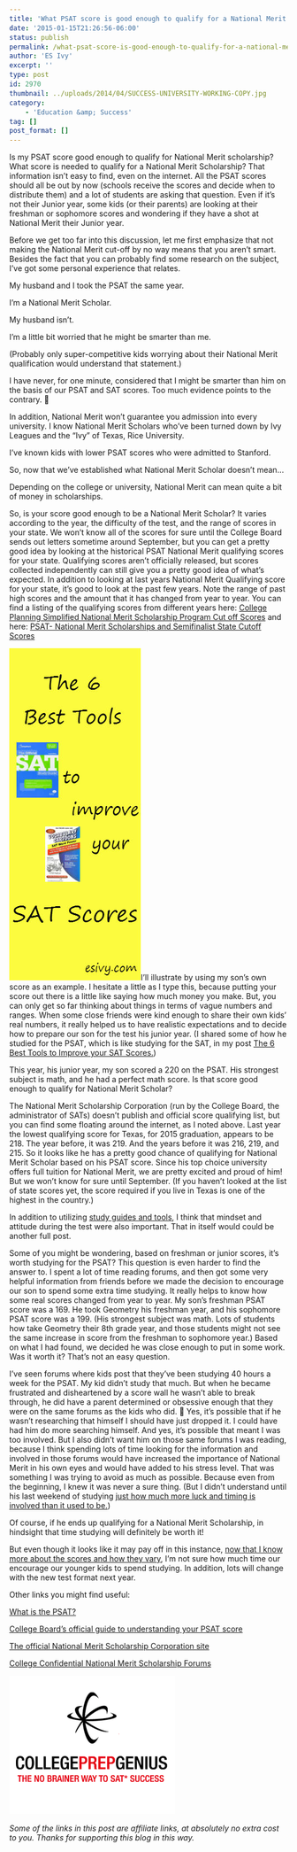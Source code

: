 ```yaml
---
title: 'What PSAT score is good enough to qualify for a National Merit Scholarship?'
date: '2015-01-15T21:26:56-06:00'
status: publish
permalink: /what-psat-score-is-good-enough-to-qualify-for-a-national-merit-scholarship
author: 'ES Ivy'
excerpt: ''
type: post
id: 2970
thumbnail: ../uploads/2014/04/SUCCESS-UNIVERSITY-WORKING-COPY.jpg
category:
    - 'Education &amp; Success'
tag: []
post_format: []
---
```

Is my PSAT score good enough to qualify for National Merit scholarship? What score is needed to qualify for a National Merit Scholarship? That information isn’t easy to find, even on the internet. All the PSAT scores should all be out by now (schools receive the scores and decide when to distribute them) and a lot of students are asking that question. Even if it’s not their Junior year, some kids (or their parents) are looking at their freshman or sophomore scores and wondering if they have a shot at National Merit their Junior year.

Before we get too far into this discussion, let me first emphasize that not making the National Merit cut-off by no way means that you aren’t smart. Besides the fact that you can probably find some research on the subject, I’ve got some personal experience that relates.

My husband and I took the PSAT the same year.

I’m a National Merit Scholar.

My husband isn’t.

I’m a little bit worried that he might be smarter than me.

(Probably only super-competitive kids worrying about their National Merit qualification would understand that statement.)

I have never, for one minute, considered that I might be smarter than him on the basis of our PSAT and SAT scores. Too much evidence points to the contrary. 🙂

In addition, National Merit won’t guarantee you admission into every university. I know National Merit Scholars who’ve been turned down by Ivy Leagues and the “Ivy” of Texas, Rice University.

I’ve known kids with lower PSAT scores who were admitted to Stanford.

So, now that we’ve established what National Merit Scholar doesn’t mean…

Depending on the college or university, National Merit can mean quite a bit of money in scholarships.

So, is your score good enough to be a National Merit Scholar? It varies according to the year, the difficulty of the test, and the range of scores in your state. We won’t know all of the scores for sure until the College Board sends out letters sometime around September, but you can get a pretty good idea by looking at the historical PSAT National Merit qualifying scores for your state. Qualifying scores aren’t officially released, but scores collected independently can still give you a pretty good idea of what’s expected. In addition to looking at last years National Merit Qualifying score for your state, it’s good to look at the past few years. Note the range of past high scores and the amount that it has changed from year to year. You can find a listing of the qualifying scores from different years here: [College Planning Simplified National Merit Scholarship Program Cut off Scores](http://www.collegeplanningsimplified.com/NationalMerit.html) and here: [PSAT- National Merit Scholarships and Semifinalist State Cutoff Scores](http://hubpages.com/hub/National-Merit)

[![SAT tips and prep tools](../uploads/2014/10/SAT-tools.jpg)](http://192.168.1.34:4945/?p=2556)I’ll illustrate by using my son’s own score as an example. I hesitate a little as I type this, because putting your score out there is a little like saying how much money you make. But, you can only get so far thinking about things in terms of vague numbers and ranges. When some close friends were kind enough to share their own kids’ real numbers, it really helped us to have realistic expectations and to decide how to prepare our son for the test his junior year. (I shared some of how he studied for the PSAT, which is like studying for the SAT, in my post [The 6 Best Tools to Improve your SAT Scores.](http://192.168.1.34:4945/?p=2556))

This year, his junior year, my son scored a 220 on the PSAT. His strongest subject is math, and he had a perfect math score. Is that score good enough to qualify for National Merit Scholar?

The National Merit Scholarship Corporation (run by the College Board, the administrator of SATs) doesn’t publish and official score qualifying list, but you can find some floating around the internet, as I noted above. Last year the lowest qualifying score for Texas, for 2015 graduation, appears to be 218. The year before, it was 219. And the years before it was 216, 219, and 215. So it looks like he has a pretty good chance of qualifying for National Merit Scholar based on his PSAT score. Since his top choice university offers full tuition for National Merit, we are pretty excited and proud of him! But we won’t know for sure until September. (If you haven’t looked at the list of state scores yet, the score required if you live in Texas is one of the highest in the country.)

In addition to utilizing [study guides and tools](http://192.168.1.34:4945/?p=2556), I think that mindset and attitude during the test were also important. That in itself would could be another full post.

Some of you might be wondering, based on freshman or junior scores, it’s worth studying for the PSAT? This question is even harder to find the answer to. I spent a lot of time reading forums, and then got some very helpful information from friends before we made the decision to encourage our son to spend some extra time studying. It really helps to know how some real scores changed from year to year. My son’s freshman PSAT score was a 169. He took Geometry his freshman year, and his sophomore PSAT score was a 199. (His strongest subject was math. Lots of students how take Geometry their 8th grade year, and those students might not see the same increase in score from the freshman to sophomore year.) Based on what I had found, we decided he was close enough to put in some work. Was it worth it? That’s not an easy question.

I’ve seen forums where kids post that they’ve been studying 40 hours a week for the PSAT. My kid didn’t study that much. But when he became frustrated and disheartened by a score wall he wasn’t able to break through, he did have a parent determined or obsessive enough that they were on the same forums as the kids who did. 🙂 Yes, it’s possible that if he wasn’t researching that himself I should have just dropped it. I could have had him do more searching himself. And yes, it’s possible that meant I was too involved. But I also didn’t want him on those same forums I was reading, because I think spending lots of time looking for the information and involved in those forums would have increased the importance of National Merit in his own eyes and would have added to his stress level. That was something I was trying to avoid as much as possible. Because even from the beginning, I knew it was never a sure thing. (But I didn’t understand until his last weekend of studying [just how much more luck and timing is involved than it used to be.](http://192.168.1.34:4945/?p=2756))

Of course, if he ends up qualifying for a National Merit Scholarship, in hindsight that time studying will definitely be worth it!

But even though it looks like it may pay off in this instance, [now that I know more about the scores and how they vary](http://192.168.1.34:4945/?p=2756), I’m not sure how much time our encourage our younger kids to spend studying. In addition, lots will change with the new test format next year.

Other links you might find useful:

[What is the PSAT?](http://diycollegerankings.com/faqs/what-is-the-psat/)

[College Board’s official guide to understanding your PSAT score](https://www.collegeboard.org/pdf/psat/guide-to-understanding-psat-nmsqt-scores-2014.pdf)

[The official National Merit Scholarship Corporation site](http://www.nationalmerit.org/)

[College Confidential National Merit Scholarship Forums](http://talk.collegeconfidential.com/national-merit-scholarships/)

[![improve your SAT score resource - college prep genius](../uploads/2014/10/1381126695wpdm_Rectangle300x250.png)](https://store.collegeprepgenius.com?affiliates=68)

*Some of the links in this post are affiliate links, at absolutely no extra cost to you. Thanks for supporting this blog in this way.*